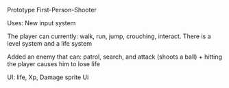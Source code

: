 Prototype First-Person-Shooter

Uses: New input system

The player can currently: walk, run, jump, crouching, interact.
There is a level system and a life system

Added an enemy that can: patrol, search, and attack (shoots a ball) + hitting the player causes him to lose life

UI:
life, Xp, Damage sprite Ui
